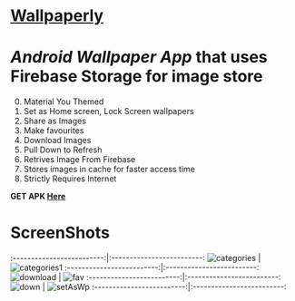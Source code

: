 # [Wallpaperly](https://github.com/TharunDharmaraj/TharunDharmaraj/raw/main/wallx-ly.apk)

<h1><i>Android Wallpaper App</i> that uses Firebase Storage for image store</h1>

0. Material You Themed
1. Set as Home screen, Lock Screen wallpapers
2. Share as Images
3. Make favourites
4. Download Images
5. Pull Down to Refresh
6. Retrives Image From Firebase
7. Stores images in cache for faster access time
8. Strictly Requires Internet

<b>GET APK  [Here](https://github.com/TharunDharmaraj/TharunDharmaraj/raw/main/Wallpaperly..apk)</b>


# ScreenShots

:-------------------------:|:-------------------------:
![categories](https://github.com/TharunDharmaraj/Wallpaperly/assets/83175935/a5d4e46a-bdd2-4fa8-b481-d74634447dee)  |   ![categories1](https://github.com/TharunDharmaraj/Wallpaperly/assets/83175935/b02f3e07-c5b7-433c-b5d3-2765330deac9)
:-------------------------:|:-------------------------:
![download](https://github.com/TharunDharmaraj/Wallpaperly/assets/83175935/e883b91b-008a-4eca-932c-c4ba7f9d4809)  |   ![fav](https://github.com/TharunDharmaraj/Wallpaperly/assets/83175935/ca084c64-562b-48c8-bd2b-fc6e0a7dc5f2)
:-------------------------:|:-------------------------:
![down](https://github.com/TharunDharmaraj/Wallpaperly/assets/83175935/8b7b94cf-98dd-4ecf-8273-3e55f471c7f5) |  ![setAsWp](https://github.com/TharunDharmaraj/Wallpaperly/assets/83175935/dfe344fb-e0a3-4f93-aae2-f8975b208b58)
:-------------------------:|:-------------------------:





